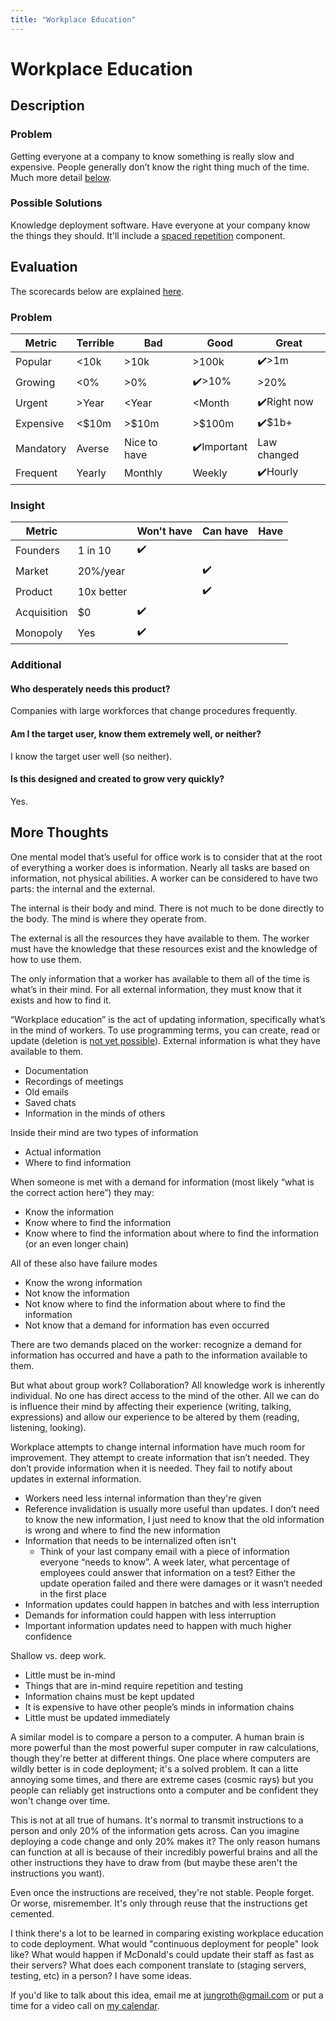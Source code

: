 ```yaml
---
title: "Workplace Education"
---
```

# Workplace Education
## Description
### Problem
Getting everyone at a company to know something is really slow and expensive. People generally don’t know the right thing much of the time. Much more detail [below](#more-thoughts).
### Possible Solutions
Knowledge deployment software. Have everyone at your company know the things they should. It'll include a [spaced repetition](https://en.wikipedia.org/wiki/Spaced_repetition) component.

## Evaluation
The scorecards below are explained [here](/scorecards-explained).
### Problem
|  Metric   | Terrible | Bad        | Good        | Great        |
| --------- | ------ | ------------ | --------- | ----------- |
| Popular   | <10k   | >10k         | >100k     | ✔️>1m         |
| Growing   | <0%    | >0%          | ✔️>10%      | >20%         |
| Urgent    | >Year  | <Year        | <Month    | ✔️Right now   |
| Expensive | <$10m  | >$10m        | >$100m    | ✔️$1b+        |
| Mandatory | Averse | Nice to have | ✔️Important | Law changed |
| Frequent  | Yearly | Monthly      | Weekly    | ✔️Hourly      |

### Insight
|   Metric    |            | Won't have | Can have | Have |
| ----------- | ---------- | ---------- | -------- | ---- |
| Founders    | 1 in 10    |      ✔️      |          |      |
| Market      | 20%/year   |            |     ✔️     |      |
| Product     | 10x better |            |     ✔️     |      |
| Acquisition | $0         |      ✔️      |          |      |
| Monopoly    | Yes        |      ✔️      |          |      |

### Additional
#### Who desperately needs this product?
Companies with large workforces that change procedures frequently.

#### Am I the target user, know them extremely well, or neither?
I know the target user well (so neither).

#### Is this designed and created to grow very quickly?
Yes.

## More Thoughts
One mental model that’s useful for office work is to consider that at the root of everything a worker does is information. Nearly all tasks are based on information, not physical abilities. A worker can be considered to have two parts: the internal and the external. 

The internal is their body and mind. There is not much to be done directly to the body. The mind is where they operate from. 

The external is all the resources they have available to them. The worker must have the knowledge that these resources exist and the knowledge of how to use them.

The only information that a worker has available to them all of the time is what’s in their mind. For all external information, they must know that it exists and how to find it.

“Workplace education” is the act of updating information, specifically what’s in the mind of workers. To use programming terms, you can create, read or update (deletion is [not yet possible](https://www.youtube.com/watch?v=rb9a00bXf-U)).
External information is what they have available to them.

- Documentation
- Recordings of meetings
- Old emails
- Saved chats
- Information in the minds of others

Inside their mind are two types of information

- Actual information
- Where to find information

When someone is met with a demand for information (most likely “what is the correct action here”) they may:

- Know the information
- Know where to find the information
- Know where to find the information about where to find the information (or an even longer chain)

All of these also have failure modes

- Know the wrong information
- Not know the information
- Not know where to find the information about where to find the information
- Not know that a demand for information has even occurred

There are two demands placed on the worker: recognize a demand for information has occurred and have a path to the information available to them.

But what about group work? Collaboration? All knowledge work is inherently individual. No one has direct access to the mind of the other. All we can do is influence their mind by affecting their experience (writing, talking, expressions) and allow our experience to be altered by them (reading, listening, looking).

Workplace attempts to change internal information have much room for improvement. They attempt to create information that isn’t needed. They don’t provide information when it is needed. They fail to notify about updates in external information.

- Workers need less internal information than they're given
- Reference invalidation is usually more useful than updates. I don’t need to know the new information, I just need to know that the old information is wrong and where to find the new information
- Information that needs to be internalized often isn't
    - Think of your last company email with a piece of information everyone “needs to know”. A week later, what percentage of employees could answer that information on a test? Either the update operation failed and there were damages or it wasn’t needed in the first place
- Information updates could happen in batches and with less interruption
- Demands for information could happen with less interruption
- Important information updates need to happen with much higher confidence

Shallow vs. deep work.

- Little must be in-mind
- Things that are in-mind require repetition and testing
- Information chains must be kept updated
- It is expensive to have other people’s minds in information chains
- Little must be updated immediately

A similar model is to compare a person to a computer. A human brain is more powerful than the most powerful super computer in raw calculations, though they're better at different things. One place where computers are wildly better is in code deployment; it's a solved problem. It can a litte annoying some times, and there are extreme cases (cosmic rays) but you people can reliably get instructions onto a computer and be confident they won't change over time. 

This is not at all true of humans. It's normal to transmit instructions to a person and only 20% of the information gets across. Can you imagine deploying a code change and only 20% makes it? The only reason humans can function at all is because of their incredibly powerful brains and all the other instructions they have to draw from (but maybe these aren't the instructions you want).

Even once the instructions are received, they're not stable. People forget. Or worse, misremember. It's only through reuse that the instructions get cemented.

I think there's a lot to be learned in comparing existing workplace education to code deployment. What would "continuous deployment for people" look like? What would happen if McDonald's could update their staff as fast as their servers? What does each component translate to (staging servers, testing, etc) in a person? I have some ideas.

If you'd like to talk about this idea, email me at [jungroth@gmail.com](mailto:jungroth@gmail.com) or put a time for a video call on [my calendar](https://calendly.com/travisjungroth/chat).
